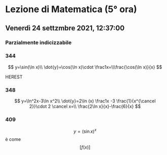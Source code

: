 # Lezione di Matematica (5° ora)
## Venerdì 24 settzmbre 2021, 12:37:00

### Parzialmente indicizzabile

### 344
$$
y=\sin(\ln x)\\
\dot{y}=\cos(\ln x)\cdot \frac1x=\\\frac{\cos(\ln x)}{x}
$$

HEREST


### 348
$$
y=\ln^2x-3\ln x^2\\
\dot{y}=2\ln (x) \frac1x  -3 \frac{1}{x^{\cancel 2}}\cdot 2 \cancel x=\\
\frac{2\ln x}{x}-\frac{6}{x}
$$

### 409 

$$
y=(\sin x)^x
$$
è come 
$$
\left[f(x)\right]
$$
<!--stackedit_data:
eyJoaXN0b3J5IjpbODg4OTc4NjMyLDEzNDU3ODI0NzhdfQ==
-->